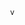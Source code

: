                         v
 
                                                                                                                                                                                                                      
    
